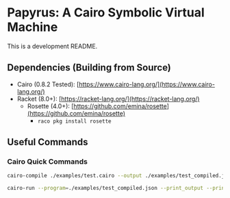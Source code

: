 # Papyrus: A Cairo Symbolic Virtual Machine

This is a development README.

## Dependencies (Building from Source)

- Cairo (0.8.2 Tested): [https://www.cairo-lang.org/](https://www.cairo-lang.org/)
- Racket (8.0+): [https://racket-lang.org/](https://racket-lang.org/)
  - Rosette (4.0+): [https://github.com/emina/rosette](https://github.com/emina/rosette)
    - `raco pkg install rosette`

## Useful Commands

### Cairo Quick Commands

```bash
cairo-compile ./examples/test.cairo --output ./examples/test_compiled.json

cairo-run --program=./examples/test_compiled.json --print_output --print_info --relocate_prints --tracer
```

